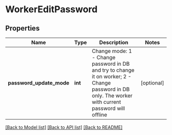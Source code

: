 # WorkerEditPassword

## Properties
Name | Type | Description | Notes
------------ | ------------- | ------------- | -------------
**password_update_mode** | **int** | Change mode: 1 - Change password in DB and try to change it on worker; 2 - Change password in DB only. The worker with current password will offline  | [optional] 

[[Back to Model list]](../README.md#documentation-for-models) [[Back to API list]](../README.md#documentation-for-api-endpoints) [[Back to README]](../README.md)



